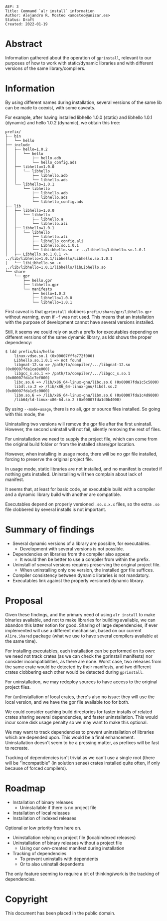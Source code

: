     AEP: 3
    Title: Command `alr install` information
    Author: Alejandro R. Mosteo <amosteo@unizar.es>
    Status: Draft
    Created: 2022-01-19

Abstract
========

Information gathered about the operation of `gprinstall`, relevant to our
purposes of how to work with static/dynamic libraries and with different
versions of the same library/compilers.

Information
===========

By using different names during installation, several versions of the same lib
can be made to coexist, with some caveats.

For example, after having installed libhello 1.0.0 (static) and libhello 1.0.1
(dynamic) and hello 1.0.2 (dynamic), we obtain this tree:

```
prefix/
├── bin
│   └── hello
├── include
│   ├── hello=1.0.2
│   │   └── hello
│   │       ├── hello.adb
│   │       └── hello_config.ads
│   ├── libhello=1.0.0
│   │   └── libhello
│   │       ├── libhello.adb
│   │       └── libhello.ads
│   └── libhello=1.0.1
│       └── libhello
│           ├── libhello.adb
│           ├── libhello.ads
│           └── libhello_config.ads
├── lib
│   ├── libhello=1.0.0
│   │   └── libhello
│   │       ├── libhello.a
│   │       └── libhello.ali
│   ├── libhello=1.0.1
│   │   └── libhello
│   │       ├── libhello.ali
│   │       ├── libhello_config.ali
│   │       ├── Libhello.so.1.0.1
│   │       └── libLibhello.so -> ../libhello/Libhello.so.1.0.1
│   ├── Libhello.so.1.0.1 -> ../lib/libhello=1.0.1/libhello/Libhello.so.1.0.1
│   └── libLibhello.so -> ../lib/libhello=1.0.1/libhello/libLibhello.so
└── share
    └── gpr
        ├── hello.gpr
        ├── libhello.gpr
        └── manifests
            ├── hello=1.0.2
            ├── libhello=1.0.0
            └── libhello=1.0.1
```

First caveat is that `gprinstall` clobbers `prefix/share/gpr/libhello.gpr`
without warning, even if `-f` was not used. This means that an installation
with the purpose of development cannot have several versions installed.

Still, it seems we could rely on such a prefix for executables depending on
different versions of the same dynamic library, as ldd shows the proper
dependency:

```
$ ldd prefix/bin/hello
	linux-vdso.so.1 (0x00007fffa772f000)
	Libhello.so.1.0.1 => not found
	libgnat-12.so => /path/to/compiler/.../libgnat-12.so (0x00007fda1ca0e000)
	libgcc_s.so.1 => /path/to/compiler/.../libgcc_s.so.1 (0x00007fda1c7ef000)
	libc.so.6 => /lib/x86_64-linux-gnu/libc.so.6 (0x00007fda1c5c5000)
	libdl.so.2 => /lib/x86_64-linux-gnu/libdl.so.2 (0x00007fda1c5c0000)
	libm.so.6 => /lib/x86_64-linux-gnu/libm.so.6 (0x00007fda1c4d9000)
	/lib64/ld-linux-x86-64.so.2 (0x00007fda1d0b4000)
```

By using `--mode=usage`, there is no ali, gpr or source files installed. So
going with this mode, the

Uninstalling two versions will remove the gpr file after the first uninstall.
However, the second uninstall will not fail, silently removing the rest of
files.

For uninstallation we need to supply the project file, which can come from the
original build folder or from the installed share/gpr location.

However, when installing in usage mode, there will be no gpr file installed,
forcing to preserve the original project file.

In usage mode, static libraries are not installed, and no manifest is created
if nothing gets installed. Uninstalling will then complain about lack of manifest.

It seems that, at least for basic code, an executable build with a compiler and
a dynamic library build with another are compatible.

Executables depend on properly versioned `.so.x.x.x` files, so the extra `.so`
file clobbered by several installs is not important.

Summary of findings
===================

- Several dynamic versions of a library are possible, for executables.
  - Development with several versions is not possible.
- Dependencies on libraries from the compiler also appear.
  - It would then be better to use a compiler from within the prefix.
- Uninstall of several versions requires preserving the original project file.
  - When uninstalling only one version, the installed gpr file suffices.
- Compiler consistency between dynamic libraries is not mandatory.
- Executables link against the properly versioned dynamic library.

Proposal
========

Given these findings, and the primary need of using `alr install` to make binaries
available, and not to make libraries for building available, we can abandon this
latter notion for good. Sharing of large dependencies, if ever implemented will use
a different mechanism, based on our current `Alire.Shared` package (what we use to
have several compilers available at the same time).

For installing executables, each installation can be performed on its own: we need
not track crates (as we can check the gprinstall manifests) nor consider 
incompatibilities, as there are none. Worst case, two releases from the same crate
would be detected by their manifests, and two different crates clobbering each other
would be detected during `gprinstall`.

For uninstallation, we may redeploy sources to have access to the original project
files.

For (un)installation of local crates, there's also no issue: they will use the local
version, and we have the gpr file available too for both.

We could consider caching build directories for faster installs of related crates
sharing several dependencies, and faster uninstallation. This would incur some disk
usage penalty so we may want to make this optional.

We may want to track dependencies to prevent uninstallation of libraries which are
depended upon. This would be a final enhancement. Uninstallation doesn't seem to be
a pressing matter, as prefixes will be fast to recreate.

Tracking of dependencies isn't trivial as we can't use a single root (there will be
"incompatible" (in solution sense) crates installed quite often, if only because of
forced compilers).

Roadmap
=======

- Installation of binary releases
   - Uninstallable if there is no project file
- Installation of local releases
- Installation of indexed releases

Optional or low priority from here on.

- Uninstallation relying on project file (local/indexed releases)
- Uninstallation of binary releases without a project file
   - Using our own-created manifest during installation
- Tracking of dependencies
   - To prevent uninstalls with dependents
   - Or to also uninstall dependents

The only feature seeming to require a bit of thinking/work is the tracking of dependencies.

Copyright
=========

This document has been placed in the public domain.